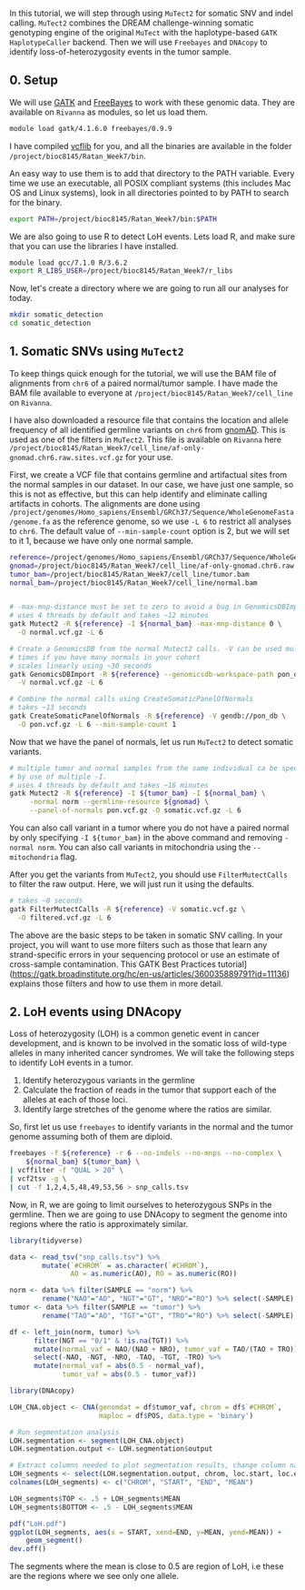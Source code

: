 In this tutorial, we will step through using `MuTect2` for somatic SNV and indel calling. `MuTect2` combines the DREAM challenge-winning somatic genotyping engine of the original `MuTect` with the haplotype-based `GATK HaplotypeCaller` backend. Then we will use `Freebayes` and `DNAcopy` to identify loss-of-heterozygosity events in the tumor sample.

## 0. Setup

We will use [GATK](https://gatk.broadinstitute.org/hc/en-us) and [FreeBayes](https://github.com/ekg/freebayes)  to work with these genomic data. They are available on `Rivanna` as modules, so let us load them.

```bash
module load gatk/4.1.6.0 freebayes/0.9.9
```

I have compiled [vcflib](https://github.com/ekg/vcflib) for you,  and all the binaries are available in the folder `/project/bioc8145/Ratan_Week7/bin`. 

An easy way to use them is to add that directory to the PATH variable. Every time we use an executable, all POSIX compliant systems (this includes  Mac OS and Linux systems), look in all directories pointed to by PATH to search for the binary.

```bash
export PATH=/project/bioc8145/Ratan_Week7/bin:$PATH
```

We are also going to use R to detect LoH events. Lets load R, and make sure that you can use the libraries I have installed.

```bash
module load gcc/7.1.0 R/3.6.2
export R_LIBS_USER=/project/bioc8145/Ratan_Week7/r_libs
```

Now, let's create a directory where we are going to run all our analyses for today.

```bash
mkdir somatic_detection
cd somatic_detection
```

## 1. Somatic SNVs using `MuTect2`

To keep things quick enough for the tutorial, we will use the BAM file of alignments from `chr6` of a paired normal/tumor sample. I have made the BAM file available to everyone at `/project/bioc8145/Ratan_Week7/cell_line` on `Rivanna`. 

I have also downloaded a resource file that contains the location and allele frequency of all identified germline variants on `chr6` from [gnomAD](https://gnomad.broadinstitute.org). This is used as one of the filters in `MuTect2`. This file is available on `Rivanna` here `/project/bioc8145/Ratan_Week7/cell_line/af-only-gnomad.chr6.raw.sites.vcf.gz` for your use.

First, we create a VCF file that contains germline and artifactual sites from the normal samples in our dataset. In our case, we have just one sample, so this is not as effective, but this can help identify and eliminate calling artifacts in cohorts. The alignments are done using `/project/genomes/Homo_sapiens/Ensembl/GRCh37/Sequence/WholeGenomeFasta/genome.fa` as the reference genome, so we use `-L 6` to restrict all analyses to `chr6`. The default value of `--min-sample-count` option is 2, but we will set to it 1, because we have only one normal sample.


```bash
reference=/project/genomes/Homo_sapiens/Ensembl/GRCh37/Sequence/WholeGenomeFasta/genome.fa
gnomad=/project/bioc8145/Ratan_Week7/cell_line/af-only-gnomad.chr6.raw.sites.vcf.gz
tumor_bam=/project/bioc8145/Ratan_Week7/cell_line/tumor.bam
normal_bam=/project/bioc8145/Ratan_Week7/cell_line/normal.bam


# -max-mnp-distance must be set to zero to avoid a bug in GenomicsDBImport
# uses 4 threads by default and takes ~12 minutes 
gatk Mutect2 -R ${reference} -I ${normal_bam} -max-mnp-distance 0 \
  -O normal.vcf.gz -L 6

# Create a GenomicsDB from the normal Mutect2 calls. -V can be used multiple
# times if you have many normals in your cohort
# scales linearly using ~30 seconds
gatk GenomicsDBImport -R ${reference} --genomicsdb-workspace-path pon_db \
  -V normal.vcf.gz -L 6

# Combine the normal calls using CreateSomaticPanelOfNormals
# takes ~13 seconds
gatk CreateSomaticPanelOfNormals -R ${reference} -V gendb://pon_db \
  -O pon.vcf.gz -L 6 --min-sample-count 1
```

Now that we have the panel of normals, let us run `MuTect2` to detect somatic variants. 

```bash
# multiple tumor and normal samples from the same individual ca be specified
# by use of multiple -I.
# uses 4 threads by default and takes ~16 minutes
gatk Mutect2 -R ${reference} -I ${tumor_bam} -I ${normal_bam} \
     -normal norm --germline-resource ${gnomad} \
     --panel-of-normals pon.vcf.gz -O somatic.vcf.gz -L 6
```

You can also call variant in a tumor where you do not have a paired normal by only specifying `-I ${tumor_bam}` in the above command and removing `-normal norm`. You can also call variants in mitochondria using the `--mitochondria` flag.

After you get the variants from `MuTect2`, you should use `FilterMutectCalls` to filter the raw output. Here, we will just run it using the defaults.

```bash
# takes ~8 seconds
gatk FilterMutectCalls -R ${reference} -V somatic.vcf.gz \
  -O filtered.vcf.gz -L 6
```

The above are the basic steps to be taken in somatic SNV calling. In your project, you will want to use more filters such as those that learn any strand-specific errors in your sequencing protocol or use an estimate of cross-sample contamination.  This GATK Best Practices tutorial](https://gatk.broadinstitute.org/hc/en-us/articles/360035889791?id=11136) explains those filters and how to use them in more detail.

## 2. LoH events using DNAcopy

Loss of heterozygosity (LOH) is a common genetic event in cancer development, and is known to be involved in the somatic loss of wild-type alleles in many inherited cancer syndromes. We will take the following steps to identify LoH events in a tumor.

1. Identify heterozygous variants in the germline
2. Calculate the fraction of reads in the tumor that support each of the alleles at each of those loci.
3. Identify large stretches of the genome where the ratios are similar.

So, first let us use `freebayes` to identify variants in the normal and the tumor genome assuming both of them are diploid.

```bash
freebayes -f ${reference} -r 6 --no-indels --no-mnps --no-complex \
    ${normal_bam} ${tumor_bam} \
| vcffilter -f "QUAL > 20" \
| vcf2tsv -g \
| cut -f 1,2,4,5,48,49,53,56 > snp_calls.tsv
```

Now, in R, we are going to limit ourselves to heterozygous SNPs in the germline. Then we are going to use DNAcopy to segment the genome into regions where the ratio is approximately similar.

```R
library(tidyverse)

data <- read_tsv("snp_calls.tsv") %>% 
        mutate(`#CHROM` = as.character(`#CHROM`),
               AO = as.numeric(AO), RO = as.numeric(RO))

norm <- data %>% filter(SAMPLE == "norm") %>% 
        rename("NAO"="AO", "NGT"="GT", "NRO"="RO") %>% select(-SAMPLE)
tumor <- data %>% filter(SAMPLE == "tumor") %>% 
        rename("TAO"="AO", "TGT"="GT", "TRO"="RO") %>% select(-SAMPLE)

df <- left_join(norm, tumor) %>% 
      filter(NGT == "0/1" & !is.na(TGT)) %>%
      mutate(normal_vaf = NAO/(NAO + NRO), tumor_vaf = TAO/(TAO + TRO)) %>%
      select(-NAO, -NGT, -NRO, -TAO, -TGT, -TRO) %>%
      mutate(normal_vaf = abs(0.5 - normal_vaf),
             tumor_vaf = abs(0.5 - tumor_vaf))

library(DNAcopy)

LOH_CNA.object <- CNA(genomdat = df$tumor_vaf, chrom = df$`#CHROM`, 
                      maploc = df$POS, data.type = 'binary')

# Run segmentation analysis
LOH.segmentation <- segment(LOH_CNA.object)
LOH.segmentation.output <- LOH.segmentation$output

# Extract columns needed to plot segmentation results, change column names
LOH_segments <- select(LOH.segmentation.output, chrom, loc.start, loc.end, seg.mean)
colnames(LOH_segments) <- c("CHROM", "START", "END", "MEAN")

LOH_segments$TOP <- .5 + LOH_segments$MEAN
LOH_segments$BOTTOM <- .5 - LOH_segments$MEAN

pdf("LoH.pdf")
ggplot(LOH_segments, aes(x = START, xend=END, y=MEAN, yend=MEAN)) +
    geom_segment()
dev.off()
```

The segments where the mean is close to 0.5 are region of LoH, i.e these are the regions where we see only one allele.
